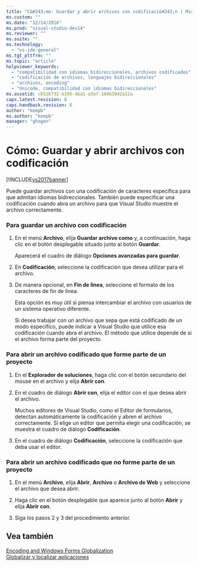 ```yaml
---
title: "C&#243;mo: Guardar y abrir archivos con codificaci&#243;n | Microsoft Docs"
ms.custom: ""
ms.date: "12/14/2016"
ms.prod: "visual-studio-dev14"
ms.reviewer: ""
ms.suite: ""
ms.technology: 
  - "vs-ide-general"
ms.tgt_pltfrm: ""
ms.topic: "article"
helpviewer_keywords: 
  - "compatibilidad con idiomas bidireccionales, archivos codificados"
  - "codificación de archivos, lenguajes bidireccionales"
  - "archivos, encoding"
  - "Unicode, compatibilidad con idiomas bidireccionales"
ms.assetid: cb52b732-b395-4ba1-a3ef-104b3942a12a
caps.latest.revision: 8
caps.handback.revision: 8
author: "kempb"
ms.author: "kempb"
manager: "ghogen"
---
```

# C&#243;mo: Guardar y abrir archivos con codificaci&#243;n
[!INCLUDE[vs2017banner](../code-quality/includes/vs2017banner.md)]

Puede guardar archivos con una codificación de caracteres específica para que admitan idiomas bidireccionales.  También puede especificar una codificación cuando abra un archivo para que Visual Studio muestre el archivo correctamente.  
  
### Para guardar un archivo con codificación  
  
1.  En el menú **Archivo**, elija **Guardar archivo como** y, a continuación, haga clic en el botón desplegable situado junto al botón **Guardar**.  
  
     Aparecerá el cuadro de diálogo **Opciones avanzadas para guardar**.  
  
2.  En **Codificación**, seleccione la codificación que desea utilizar para el archivo.  
  
3.  De manera opcional, en **Fin de línea**, seleccione el formato de los caracteres de fin de línea.  
  
     Esta opción es muy útil si piensa intercambiar el archivo con usuarios de un sistema operativo diferente.  
  
     Si desea trabajar con un archivo que sepa que está codificado de un modo específico, puede indicar a Visual Studio que utilice esa codificación cuando abra el archivo.  El método que utilice depende de si el archivo forma parte del proyecto.  
  
### Para abrir un archivo codificado que forme parte de un proyecto  
  
1.  En el **Explorador de soluciones**, haga clic con el botón secundario del mouse en el archivo y elija **Abrir con**.  
  
2.  En el cuadro de diálogo **Abrir con**, elija el editor con el que desea abrir el archivo.  
  
     Muchos editores de Visual Studio, como el Editor de formularios, detectan automáticamente la codificación y abren el archivo correctamente.  Si elige un editor que permita elegir una codificación, se muestra el cuadro de diálogo **Codificación**.  
  
3.  En el cuadro de diálogo **Codificación**, seleccione la codificación que deba usar el editor.  
  
### Para abrir un archivo codificado que no forme parte de un proyecto  
  
1.  En el menú **Archivo**, elija **Abrir**, **Archivo** o **Archivo de Web** y seleccione el archivo que desea abrir.  
  
2.  Haga clic en el botón desplegable que aparece junto al botón **Abrir** y elija **Abrir con**.  
  
3.  Siga los pasos 2 y 3 del procedimiento anterior.  
  
## Vea también  
 [Encoding and Windows Forms Globalization](../Topic/Encoding%20and%20Windows%20Forms%20Globalization.md)   
 [Globalizar y localizar aplicaciones](../ide/globalizing-and-localizing-applications.md)